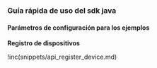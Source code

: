 ### Guía rápida de uso del sdk java

#### Parámetros de configuración para los ejemplos

**Registro de dispositivos**

!inc(snippets/api_register_device.md)

<script src="https://github.com/viavansi/ms-sdk-java/blob/master/doc/snippets/api_register_device.md"></script>
